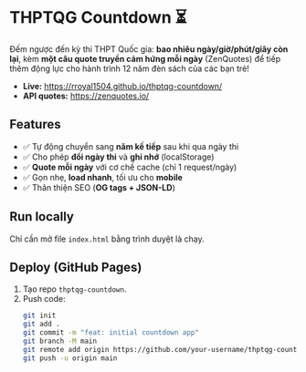 # THPTQG Countdown ⏳

Đếm ngược đến kỳ thi THPT Quốc gia: **bao nhiêu ngày/giờ/phút/giây còn lại**, kèm **một câu quote truyền cảm hứng mỗi ngày** (ZenQuotes) để tiếp thêm động lực cho hành trình 12 năm đèn sách của các bạn trẻ!

- **Live:** https://rroyal1504.github.io/thptqg-countdown/
- **API quotes:** https://zenquotes.io/

## Features
- ✅ Tự động chuyển sang **năm kế tiếp** sau khi qua ngày thi
- ✅ Cho phép **đổi ngày thi** và **ghi nhớ** (localStorage)
- ✅ **Quote mỗi ngày** với cơ chế cache (chỉ 1 request/ngày)
- ✅ Gọn nhẹ, **load nhanh**, tối ưu cho **mobile**
- ✅ Thân thiện SEO (**OG tags + JSON-LD**)

## Run locally
Chỉ cần mở file `index.html` bằng trình duyệt là chạy.

## Deploy (GitHub Pages)
1. Tạo repo `thptqg-countdown`.
2. Push code:
   ```bash
   git init
   git add .
   git commit -m "feat: initial countdown app"
   git branch -M main
   git remote add origin https://github.com/your-username/thptqg-countdown.git
   git push -u origin main

